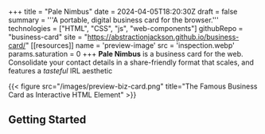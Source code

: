 +++
title = "Pale Nimbus"
date = 2024-04-05T18:20:30Z
draft = false
summary = '''A portable, digital business card for the browser.'''
technologies = ["HTML", "CSS", "js", "web-components"]
githubRepo = "business-card"
site = "https://abstractionjackson.github.io/business-card/"
[[resources]]
name = 'preview-image'
src = 'inspection.webp'
params.saturation = 0
+++
**Pale Nimbus** is a business card for the web. Consolidate your contact details in a share-friendly format that scales, and features a *tasteful* IRL aesthetic

{{< figure src="/images/preview-biz-card.png" title="The Famous Business Card as Interactive HTML Element" >}}

## Getting Started


